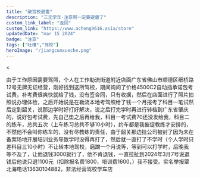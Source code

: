 ```yaml
---
title: "破驾校避雷"
description: "三无学车·注意啊一定要避雷了"
custom_link_label: "返回"
custom_link: "https://www.acheng9616.asia/store"
updatedDate: "mar 15 2024"
badge: "注意"
tags: ["吐槽","驾校"]
heroImage: "/jiangcunxueche.png"
---
```


<

由于工作原因需要驾照，个人在工作勒流街道附近店面广东省佛山市顺德区细桥路12号无牌无证经营，刚好找到这所驾校，期间询问了价格4500C2自动挡承诺包考试费，补考费很爽快就给了钱，没有签合同，只有收据，然后在店面进行了照片拍照说办理体检，之后开始说是在勒流本地考驾照给了钱一个月报考了科目一笔试然后定到韶关，说那边学时好打好解决，说之后打完学时再进行转档到广东省肇庆的，说好包考试费，先自己垫之后再给我，科目一考试费70还没发给我，科目二的练车，总共五次（上车练习总共不够10小时），约车都是我催促教练才安排的，不然他不会叫你练车的，没有尽教练的责任，由于韶关那边挂公司被封了因为未在备案场地开展培训业务导致学时没得再打了，然后就一直打了不学时（个人学时只差科目三10小时）不让转本地驾校，磨蹭一个月说等，等到可以打学时，后晚我等不及了，让他退钱3000就行了，他不肯退钱，一直拉扯到2024年3月7号说退钱后他说只退1100元（扣除报名费1800，培训费1600，）我不接受。实名举报覃北海电话13630104882，非法经营驾校学车店
<p><img src="/jiangcunxueche01.png" alt=""></li>
<p><img src="/jiangcunxueche02.png" alt=""></li>
